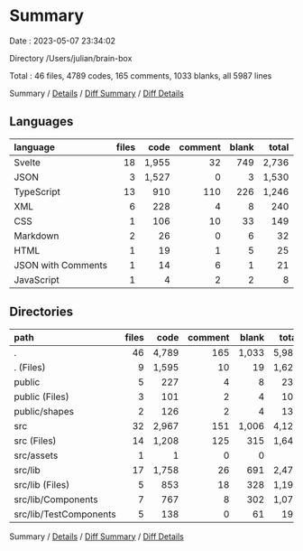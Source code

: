 # Summary

Date : 2023-05-07 23:34:02

Directory /Users/julian/brain-box

Total : 46 files,  4789 codes, 165 comments, 1033 blanks, all 5987 lines

Summary / [Details](details.md) / [Diff Summary](diff.md) / [Diff Details](diff-details.md)

## Languages
| language | files | code | comment | blank | total |
| :--- | ---: | ---: | ---: | ---: | ---: |
| Svelte | 18 | 1,955 | 32 | 749 | 2,736 |
| JSON | 3 | 1,527 | 0 | 3 | 1,530 |
| TypeScript | 13 | 910 | 110 | 226 | 1,246 |
| XML | 6 | 228 | 4 | 8 | 240 |
| CSS | 1 | 106 | 10 | 33 | 149 |
| Markdown | 2 | 26 | 0 | 6 | 32 |
| HTML | 1 | 19 | 1 | 5 | 25 |
| JSON with Comments | 1 | 14 | 6 | 1 | 21 |
| JavaScript | 1 | 4 | 2 | 2 | 8 |

## Directories
| path | files | code | comment | blank | total |
| :--- | ---: | ---: | ---: | ---: | ---: |
| . | 46 | 4,789 | 165 | 1,033 | 5,987 |
| . (Files) | 9 | 1,595 | 10 | 19 | 1,624 |
| public | 5 | 227 | 4 | 8 | 239 |
| public (Files) | 3 | 101 | 2 | 4 | 107 |
| public/shapes | 2 | 126 | 2 | 4 | 132 |
| src | 32 | 2,967 | 151 | 1,006 | 4,124 |
| src (Files) | 14 | 1,208 | 125 | 315 | 1,648 |
| src/assets | 1 | 1 | 0 | 0 | 1 |
| src/lib | 17 | 1,758 | 26 | 691 | 2,475 |
| src/lib (Files) | 5 | 853 | 18 | 328 | 1,199 |
| src/lib/Components | 7 | 767 | 8 | 302 | 1,077 |
| src/lib/TestComponents | 5 | 138 | 0 | 61 | 199 |

Summary / [Details](details.md) / [Diff Summary](diff.md) / [Diff Details](diff-details.md)